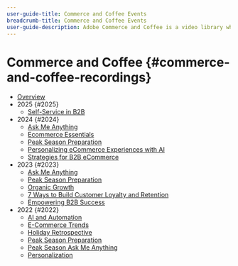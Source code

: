 ```yaml
---
user-guide-title: Commerce and Coffee Events
breadcrumb-title: Commerce and Coffee Events
user-guide-description: Adobe Commerce and Coffee is a video library where experts and peers have shared their thoughts and ideas on how to use Adobe Commerce.
---
```


# Commerce and Coffee {#commerce-and-coffee-recordings}

+ [Overview](overview.md)
+ 2025 {#2025}
  + [Self-Service in B2B](2025/self-service-b2b.md)
+ 2024 {#2024}
  + [Ask Me Anything](2024/ask-me-anything.md)
  + [Ecommerce Essentials](2024/ecommerce-essentials.md)
  + [Peak Season Preparation](2024/peak-season-prep.md)
  + [Personalizing eCommerce Experiences with AI](2024/personalize-ecommerce.md)
  + [Strategies for B2B eCommerce](2024/commerce-and-coffee-strategies-for-b2b-ecommerce.md)
+ 2023 {#2023}
  + [Ask Me Anything](2023/ask-me-anything.md)
  + [Peak Season Preparation](2023/peak-season-prep.md)
  + [Organic Growth](2023/organic-growth.md)
  + [7 Ways to Build Customer Loyalty and Retention](2023/loyalty-retention.md)
  + [Empowering B2B Success](2023/b2b.md)
+ 2022 {#2022}
  + [AI and Automation](2022/ai-and-automation.md)
  + [E-Commerce Trends](2022/ecommerce-trends.md)
  + [Holiday Retrospective](2022/holiday.md)
  + [Peak Season Preparation](2022/peak-season-prep.md)
  + [Peak Season Ask Me Anything](2022/peak-season-ask-anything.md)
  + [Personalization](2022/personalization.md)
  
<!--+ Commerce Events {#commerce-events}
  + [Overview](commerce-events/overview.md)
  + 2022 {#2022}
    + [Top Tips and Tricks for Adobe Campaign Standard](customer-journeys/2022/tips-and-tricks.md)
    + [Develop and customize data models in Adobe [!DNL Campaign Classic]](customer-journeys/2022/data-models.md)

+ Data and insights {#commerce-release-updates}
  + [Overview](commerce-release-updates/overview.md)
  + 2022 {#2022}
    + [Innovations and trends](data-and-insights/2022/innovations.md)
    + [Sensei and Analysis Workspace](data-and-insights/2022/sensei.md)
    + [Personalize and automate with Adobe Target](data-and-insights/2022/personalize.md)
    + [Analytics and Target applications for Mobile and Apps](data-and-insights/2022/mobile-and-apps.md)
    + [Cross Device Analytics and Customer Journey Analytics](data-and-insights/2022/cross-device-analytics.md) -->
